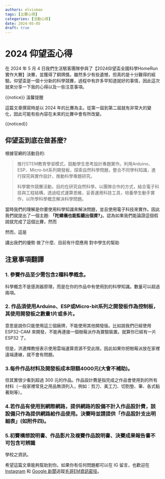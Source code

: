 ```yaml
---
authors: elvismao
tags: [比賽心得]
categories: [活動心得]
date: 2024-05-05
draft: true
---
```


# 2024 仰望盃心得

在 2024 年 5 月 4 日我們生活駭客團隊參與了【2024仰望盃全國科學HomeRun實作大賽】決賽，並獲得了銅牌獎。雖然多少有些遺憾，但真的是十分難得的經驗。仰望盃是一個十分新的科學競賽，過程中有許多早知道就好的事情，因此這次就來分享一下我的心得以及一些注意事項。



{{notice}}
溫馨提醒

這篇文章撰寫時是以 2024 年的比賽為主。從第一屆到第二屆就有非常大的變化，因此可能有些內容在未來的比賽中會有所改變。

{{noticed}}

## 仰望盃到底在做甚麼?

根據官網的活動目的:

> 推行STEM教育學習模式，鼓勵學生思考設計專題實作。利用Arduino、ESP、Micro-bit系列開發板，探索自然科學問題，整合不同學科知識，進行探究與實作設計，推動科學專題研究。
>
> 科學實作競賽活動，目的在研究自然科學。以團隊合作的方式，結合電子科技與工程結構，透過程式運算思維，妥善運用科技工具，培養學生動手實作，以所學科學概念解決科學問題。

當時我們的理解是你要使用科學知識來解決問題，並且使用電子科技來實作。因此我們就提出了一個主題: **「陀螺儀也能監聽出個資?」**。認為如果我們能論證這個假說就完成了這個比賽，然而

然而，這是

講出我們的優勢
做了什麼、目前有什麼應用
對中學生的幫助

## 注意事項翻譯

### 1. 參賽作品至少需包含2種科學概念。

科學概念不是感測器原理，而是在你的作品中有使用到的科學知識。數量可以超過兩項。

### 2. 作品須使用Arduino、ESP或Micro-bit系列之開發板作為控制板，其使用開發板之數量1片或多片。

意思是說你只能使用這三個廠牌，不能使用其他開發版。比如說我們已經使用 ESP32-CAM 來開發，不能再連接一個樹莓派作為實驗裝置。就算你已經有一片 ESP32 了。

但是，洪連輝教授表示使用雲端運算資源不受此限。因此如果你把樹莓派放在家裡遠端連線，就不會有問題。

### 3.每件作品材料及開發板成本限額4000元(大會不補助)。

但其實很少看到超過 300 元的作品。作品設計費是指完成之作品會使用到的所有材料（一般家裡常見之用品無須列入，例如：剪刀、美工刀、切割墊、筆、各式黏著劑等）。

### 4.若作品有使用到網際網路，提供網路的設備不計入作品設計費，該設備只作為提供網路給作品使用。決賽時並請提供「作品設計支出明細表」(如附件四)。

### 5.初賽構想說明書、作品影片及複賽作品說明書、決賽成果報告書不可包含可辨識

學校之資訊。

希望這篇文章能夠幫助到你。如果你有任何問題都可以在 IG 留言，也歡迎在 [Instagram](https://www.instagram.com/em.tec.blog) 和 [Google 新聞](https://news.google.com/publications/CAAqBwgKMKXLvgswsubVAw?ceid=TW:zh-Hant&oc=3)追蹤[毛哥EM資訊密技](https://em-tec.github.io/)。
